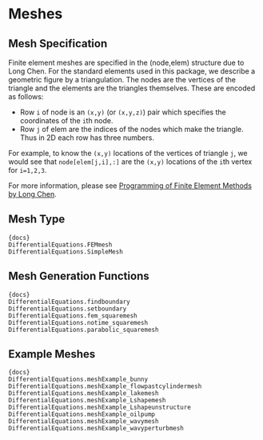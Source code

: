 # Meshes

## Mesh Specification

Finite element meshes are specified in the (node,elem) structure due to Long Chen.
For the standard elements used in this package, we describe a geometric figure by
a triangulation. The nodes are the vertices of the triangle and the elements are the
triangles themselves. These are encoded as follows:

* Row ``i`` of node is an ``(x,y)`` (or ``(x,y,z)``) pair which specifies the coordinates
of the ``i``th node.
* Row ``j`` of elem are the indices of the nodes which make the triangle. Thus in
2D each row has three numbers.

For example, to know the ``(x,y)`` locations of the vertices of triangle ``j``, we
would see that ``node[elem[j,i],:]`` are the ``(x,y)`` locations of the ``i``th vertex
for ``i=1,2,3``.

For more information, please see [Programming of Finite
Element Methods by Long Chen](http://www.math.uci.edu/~chenlong/226/Ch3FEMCode.pdf).

## Mesh Type

```
{docs}
DifferentialEquations.FEMmesh
DifferentialEquations.SimpleMesh
```

## Mesh Generation Functions

```
{docs}
DifferentialEquations.findboundary
DifferentialEquations.setboundary
DifferentialEquations.fem_squaremesh
DifferentialEquations.notime_squaremesh
DifferentialEquations.parabolic_squaremesh
```

## Example Meshes

```
{docs}
DifferentialEquations.meshExample_bunny
DifferentialEquations.meshExample_flowpastcylindermesh
DifferentialEquations.meshExample_lakemesh
DifferentialEquations.meshExample_Lshapemesh
DifferentialEquations.meshExample_Lshapeunstructure
DifferentialEquations.meshExample_oilpump
DifferentialEquations.meshExample_wavymesh
DifferentialEquations.meshExample_wavyperturbmesh
```
